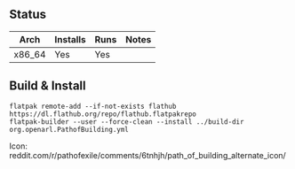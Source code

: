 ## Status

| Arch  | Installs | Runs | Notes |
| ----- | -------- | ---- | ----- |
| x86_64| Yes      | Yes  |       |

## Build & Install
```code
flatpak remote-add --if-not-exists flathub https://dl.flathub.org/repo/flathub.flatpakrepo  
flatpak-builder --user --force-clean --install ../build-dir org.openarl.PathofBuilding.yml  
```  
  
Icon: reddit.com/r/pathofexile/comments/6tnhjh/path_of_building_alternate_icon/
